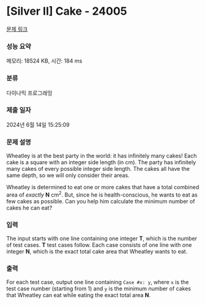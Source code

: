 # [Silver II] Cake - 24005 

[문제 링크](https://www.acmicpc.net/problem/24005) 

### 성능 요약

메모리: 18524 KB, 시간: 184 ms

### 분류

다이나믹 프로그래밍

### 제출 일자

2024년 6월 14일 15:25:09

### 문제 설명

<p>Wheatley is at the best party in the world: it has infinitely many cakes! Each cake is a square with an integer side length (in cm). The party has infinitely many cakes of every possible integer side length. The cakes all have the same depth, so we will only consider their areas.</p>

<p>Wheatley is determined to eat one or more cakes that have a total combined area of <i>exactly</i> <b>N</b> cm<sup>2</sup>. But, since he is health-conscious, he wants to eat as few cakes as possible. Can you help him calculate the minimum number of cakes he can eat?</p>

### 입력 

 <p>The input starts with one line containing one integer <b>T</b>, which is the number of test cases. <b>T</b> test cases follow. Each case consists of one line with one integer <b>N</b>, which is the exact total cake area that Wheatley wants to eat.</p>

### 출력 

 <p>For each test case, output one line containing <code>Case #x: y</code>, where <code>x</code> is the test case number (starting from 1) and <code>y</code> is the minimum number of cakes that Wheatley can eat while eating the exact total area <b>N</b>.</p>

